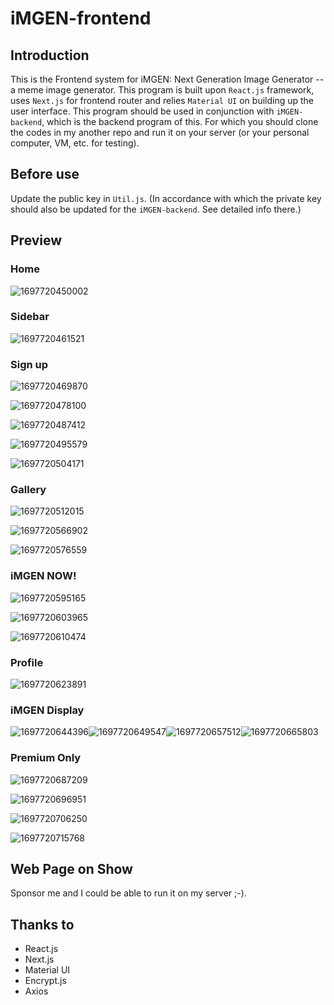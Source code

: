 # iMGEN-frontend

## Introduction

This is the Frontend system for iMGEN: Next Generation Image Generator -- a meme image generator. This program is built upon `React.js` framework, uses `Next.js` for frontend router and relies `Material UI` on building up the user interface. This program should be used in conjunction with `iMGEN-backend`, which is the backend program of this. For which you should clone the codes in my another repo and run it on your server (or your personal computer, VM, etc. for testing).

## Before use
Update the public key in `Util.js`. (In accordance with which the private key should also be updated for the `iMGEN-backend`. See detailed info there.)

## Preview

### Home

![1697720450002](image/README/1697720450002.png)

### Sidebar

![1697720461521](image/README/1697720461521.png)

### Sign up

![1697720469870](image/README/1697720469870.png)

![1697720478100](image/README/1697720478100.png)

![1697720487412](image/README/1697720487412.png)

![1697720495579](image/README/1697720495579.png)

![1697720504171](image/README/1697720504171.png)

### Gallery

![1697720512015](image/README/1697720512015.png)

![1697720566902](image/README/1697720566902.png)

![1697720576559](image/README/1697720576559.png)

### iMGEN NOW!

![1697720595165](image/README/1697720595165.png)

![1697720603965](image/README/1697720603965.png)

![1697720610474](image/README/1697720610474.png)

### Profile

![1697720623891](image/README/1697720623891.png)

### iMGEN Display

![1697720644396](image/README/1697720644396.png)![1697720649547](image/README/1697720649547.png)![1697720657512](image/README/1697720657512.png)![1697720665803](image/README/1697720665803.png)

### Premium Only

![1697720687209](image/README/1697720687209.png)

![1697720696951](image/README/1697720696951.png)

![1697720706250](image/README/1697720706250.png)

![1697720715768](image/README/1697720715768.png)

## Web Page on Show

Sponsor me and I could be able to run it on my server ;-).

## Thanks to

* React.js
* Next.js
* Material UI
* Encrypt.js
* Axios
